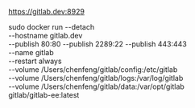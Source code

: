 

https://gitlab.dev:8929

sudo docker run --detach \
  --hostname gitlab.dev \
  --publish 80:80 --publish 2289:22 --publish 443:443 \
  --name gitlab \
  --restart always \
  --volume /Users/chenfeng/gitlab/config:/etc/gitlab \
  --volume /Users/chenfeng/gitlab/logs:/var/log/gitlab \
  --volume /Users/chenfeng/gitlab/data:/var/opt/gitlab \
  gitlab/gitlab-ee:latest
